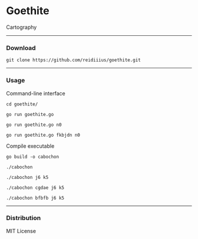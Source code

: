 # Goethite
Cartography

---

### Download

    git clone https://github.com/reidiiius/goethite.git

---

### Usage
Command-line interface

    cd goethite/

    go run goethite.go

    go run goethite.go n0

    go run goethite.go fkbjdn n0

Compile executable

    go build -o cabochon

    ./cabochon

    ./cabochon j6 k5

    ./cabochon cgdae j6 k5

    ./cabochon bfbfb j6 k5

---

### Distribution
MIT License

